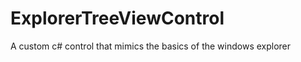 ExplorerTreeViewControl
=======================

A custom c# control that mimics the basics of the windows explorer

